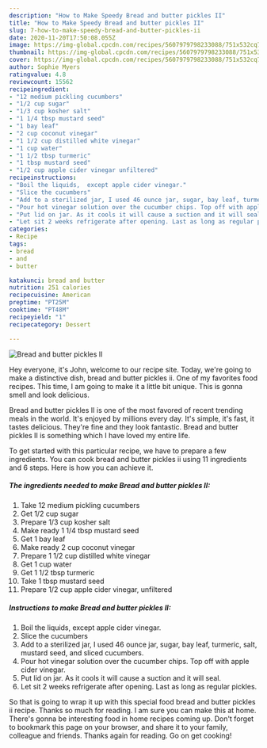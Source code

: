 ```yaml
---
description: "How to Make Speedy Bread and butter pickles II"
title: "How to Make Speedy Bread and butter pickles II"
slug: 7-how-to-make-speedy-bread-and-butter-pickles-ii
date: 2020-11-20T17:50:08.055Z
image: https://img-global.cpcdn.com/recipes/5607979798233088/751x532cq70/bread-and-butter-pickles-ii-recipe-main-photo.jpg
thumbnail: https://img-global.cpcdn.com/recipes/5607979798233088/751x532cq70/bread-and-butter-pickles-ii-recipe-main-photo.jpg
cover: https://img-global.cpcdn.com/recipes/5607979798233088/751x532cq70/bread-and-butter-pickles-ii-recipe-main-photo.jpg
author: Sophie Myers
ratingvalue: 4.8
reviewcount: 15562
recipeingredient:
- "12 medium pickling cucumbers"
- "1/2 cup sugar"
- "1/3 cup kosher salt"
- "1 1/4 tbsp mustard seed"
- "1 bay leaf"
- "2 cup coconut vinegar"
- "1 1/2 cup distilled white vinegar"
- "1 cup water"
- "1 1/2 tbsp turmeric"
- "1 tbsp mustard seed"
- "1/2 cup apple cider vinegar unfiltered"
recipeinstructions:
- "Boil the liquids,  except apple cider vinegar."
- "Slice the cucumbers"
- "Add to a sterilized jar, I used 46 ounce jar, sugar, bay leaf, turmeric, salt, mustard seed, and sliced cucumbers."
- "Pour hot vinegar solution over the cucumber chips. Top off with apple cider vinegar."
- "Put lid on jar. As it cools it will cause a suction and it will seal."
- "Let sit 2 weeks refrigerate after opening. Last as long as regular pickles."
categories:
- Recipe
tags:
- bread
- and
- butter

katakunci: bread and butter 
nutrition: 251 calories
recipecuisine: American
preptime: "PT25M"
cooktime: "PT48M"
recipeyield: "1"
recipecategory: Dessert

---
```



![Bread and butter pickles II](https://img-global.cpcdn.com/recipes/5607979798233088/751x532cq70/bread-and-butter-pickles-ii-recipe-main-photo.jpg)

Hey everyone, it's John, welcome to our recipe site. Today, we're going to make a distinctive dish, bread and butter pickles ii. One of my favorites food recipes. This time, I am going to make it a little bit unique. This is gonna smell and look delicious.

Bread and butter pickles II is one of the most favored of recent trending meals in the world. It's enjoyed by millions every day. It's simple, it's fast, it tastes delicious. They're fine and they look fantastic. Bread and butter pickles II is something which I have loved my entire life.




To get started with this particular recipe, we have to prepare a few ingredients. You can cook bread and butter pickles ii using 11 ingredients and 6 steps. Here is how you can achieve it.

<!--inarticleads1-->

##### The ingredients needed to make Bread and butter pickles II:

1. Take 12 medium pickling cucumbers
1. Get 1/2 cup sugar
1. Prepare 1/3 cup kosher salt
1. Make ready 1 1/4 tbsp mustard seed
1. Get 1 bay leaf
1. Make ready 2 cup coconut vinegar
1. Prepare 1 1/2 cup distilled white vinegar
1. Get 1 cup water
1. Get 1 1/2 tbsp turmeric
1. Take 1 tbsp mustard seed
1. Prepare 1/2 cup apple cider vinegar, unfiltered




<!--inarticleads2-->

##### Instructions to make Bread and butter pickles II:

1. Boil the liquids,  except apple cider vinegar.
1. Slice the cucumbers
1. Add to a sterilized jar, I used 46 ounce jar, sugar, bay leaf, turmeric, salt, mustard seed, and sliced cucumbers.
1. Pour hot vinegar solution over the cucumber chips. Top off with apple cider vinegar.
1. Put lid on jar. As it cools it will cause a suction and it will seal.
1. Let sit 2 weeks refrigerate after opening. Last as long as regular pickles.




So that is going to wrap it up with this special food bread and butter pickles ii recipe. Thanks so much for reading. I am sure you can make this at home. There's gonna be interesting food in home recipes coming up. Don't forget to bookmark this page on your browser, and share it to your family, colleague and friends. Thanks again for reading. Go on get cooking!
